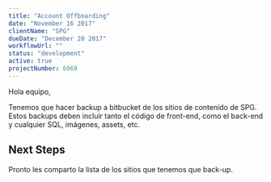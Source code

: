 ```yaml
---
title: "Account Offboarding"
date: "November 16 2017"
clientName: "SPG"
dueDate: "December 20 2017"
workflowUrl: ""
status: "development"
active: true
projectNumber: 6969
---
```


Hola equipo,

Tenemos que hacer backup a bitbucket de los sitios de contenido de SPG. Estos backups deben incluir tanto el código de front-end, como el back-end y cualquier SQL, imágenes, assets, etc.


## Next Steps

Pronto les comparto la lista de los sitios que tenemos que back-up.
